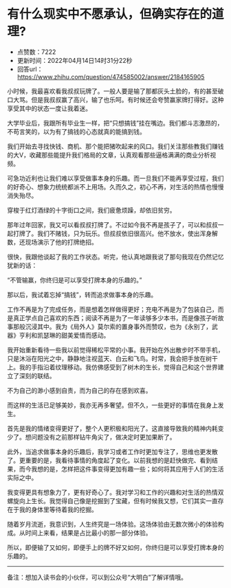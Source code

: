 # 有什么现实中不愿承认，但确实存在的道理?
- 点赞数：7222
- 更新时间：2022年04月14日14时31分22秒
- 回答url：https://www.zhihu.com/question/474585002/answer/2184165905
<body>
 <p data-pid="AQD0ES6o">小时候，我最喜欢看我叔叔玩牌了。一般人要是输了那都灰头土脸的，有的甚至破口大骂。但是我叔叔赢了高兴，输了也乐呵。有时候还会夸赞赢家牌打得好。这种享受其中的状态一度让我着迷。</p>
 <p data-pid="My7Xijdz">大学毕业后，我跟所有毕业生一样，把“只想搞钱”挂在嘴边。我们都斗志激昂的，不苟言笑的，以为有了搞钱的心态就真的能搞到钱。</p>
 <p data-pid="9KrV5igT">我们开始去寻找快钱、商机、那个能把猪吹起来的风口。我们关注那些教我们赚钱的大V，收藏那些能提升我们格局的文章，认真观看那些逼格满满的商业分析视频。</p>
 <p data-pid="BT_p9GdN">可急功近利也让我们难以享受做事本身的乐趣。而一旦我们不能再享受过程，我们的好奇心、想象力统统都派不上用场。久而久之，初心不再，对生活的热情也慢慢消失殆尽。</p>
 <p data-pid="kX216Y9V">穿梭于红灯酒绿的十字街口之间，我们疲惫烦躁，却依旧贫穷。</p>
 <p data-pid="ZpB0StrF">那年过年回家，我又可以看叔叔打牌了。不过如今我不再是孩子了，可以和叔叔一起打牌了。我们不赌钱，只为玩乐。但叔叔依旧很高兴。他不放水，使出浑身解数，还现场演示了他的打牌绝招。</p>
 <p data-pid="5Uv-qZxu">很快，我跟他谈起了我的工作状态。听完，他认真地跟我说了那句我现在仍然记忆犹新的话：</p>
 <p data-pid="UrBoTA4l">“不管输赢，你终归是可以享受打牌本身的乐趣的。”</p>
 <p data-pid="kEN9v6x0">那以后，我试着忘掉“搞钱”，转而追求做事本身的乐趣。</p>
 <p data-pid="khSlAsOt">工作不再是为了完成任务，而是想着怎样做得更好；充电不再是为了包装自己，而是真正学点自己喜欢的东西；阅读不再是为了一年读够多少本书，而是像孩子听故事那般沉浸其中。我为《局外人》莫尔索的置身事外而赞叹，也为《永别了，武器》亨利和凯瑟琳的甜美爱情而感动。</p>
 <p data-pid="Sr_cdW76">我开始重新看待一些我以前觉得稀松平常的小事。我开始在外出散步时不带手机，只是沐浴在阳光之中，静静地注视蓝天、白云和飞鸟。时常，我会把手放在树干上。我的手指沿着纹理移动。我仿佛感受到了树木的生长，觉得自己和这个世界建立了深刻的联结。</p>
 <p data-pid="mZuGfEdR">不为自己的渺小感到自责，而为自己的存在感到欢喜。</p>
 <p data-pid="tkejDjVE">而这样的生活已足够美妙，我亦无再多奢望。但不久，一些更好的事情在我身上发生。</p>
 <p data-pid="LVKeRXTP">首先是我的情绪变得更好了，整个人更积极和阳光了。这直接导致我的精神内耗变少了。想问题没有之前那样钻牛角尖了，做决定时更加果断了。</p>
 <p data-pid="MSt2oAtb">此外，当追求做事本身的乐趣后，我学习或者工作时更加专注了，思维也更发散了。更重要的是，我看待事情的角度起了变化。以前我想的是赶快做完、看到结果，而今我想的是，怎样把这件事变得更加有趣一些；如何将其应用于人们的生活实际之中。</p>
 <p data-pid="UY8ecfXi">我变得更具有想象力了，更有好奇心了。我对学习和工作的兴趣和对生活的热情双螺旋向上生长。我觉得自己像是挖掘到了宝藏，但有时候我又想，它们其实一直存在于我的身体里等待着我的挖掘。</p>
 <p data-pid="hltosxSL">随着岁月流逝，我意识到，人生终究是一场体验。这场体验由无数次微小的体验构成。从时间上来看，结果是占比最小的那一部分体验。</p>
 <p data-pid="DOq88dIU">所以，即便输了又如何，即便手上的牌不好又如何，你终归是可以享受打牌本身的乐趣的。</p>
 <hr>
 <p data-pid="H-d9rbQ2">备注：想加入读书会的小伙伴，可以到公众号“大明白”了解详情哦。</p>
</body>